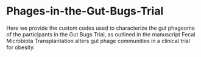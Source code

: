 # Phages-in-the-Gut-Bugs-Trial

Here we provide the custom codes used to characterize the gut phageome of the participants in the Gut Bugs Trial, as outlined in the manuscript Fecal Microbiota Transplantation alters gut phage communities in a clinical trial for obesity. 





